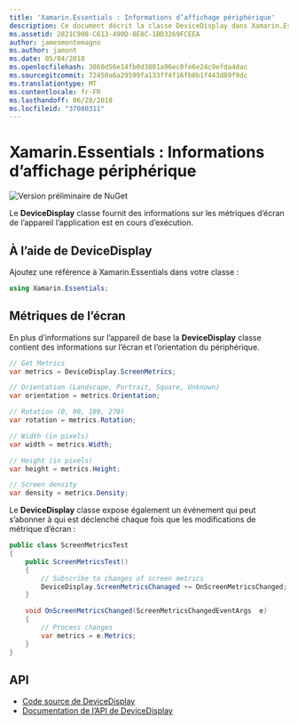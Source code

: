 ```yaml
---
title: 'Xamarin.Essentials : Informations d’affichage périphérique'
description: Ce document décrit la classe DeviceDisplay dans Xamarin.Essentials, qui fournit des mesures de l’écran de l’appareil sur lequel l’application est en cours d’exécution.
ms.assetid: 2821C908-C613-490D-8E8C-1BD3269FCEEA
author: jamesmontemagno
ms.author: jamont
ms.date: 05/04/2018
ms.openlocfilehash: 3060d56e14fb0d3801a96ec0fe6e24c9efda4dac
ms.sourcegitcommit: 72450a6a29599fa133ff4f16fb0b1f443d89f9dc
ms.translationtype: MT
ms.contentlocale: fr-FR
ms.lasthandoff: 06/28/2018
ms.locfileid: "37080311"
---
```

# <a name="xamarinessentials-device-display-information"></a>Xamarin.Essentials : Informations d’affichage périphérique

![Version préliminaire de NuGet](~/media/shared/pre-release.png)

Le **DeviceDisplay** classe fournit des informations sur les métriques d’écran de l’appareil l’application est en cours d’exécution.

## <a name="using-devicedisplay"></a>À l’aide de DeviceDisplay

Ajoutez une référence à Xamarin.Essentials dans votre classe :

```csharp
using Xamarin.Essentials;
```

## <a name="screen-metrics"></a>Métriques de l’écran

En plus d’informations sur l’appareil de base la **DeviceDisplay** classe contient des informations sur l’écran et l’orientation du périphérique.

```csharp
// Get Metrics
var metrics = DeviceDisplay.ScreenMetrics;

// Orientation (Landscape, Portrait, Square, Unknown)
var orientation = metrics.Orientation;

// Rotation (0, 90, 180, 270)
var rotation = metrics.Rotation;

// Width (in pixels)
var width = metrics.Width;

// Height (in pixels)
var height = metrics.Height;

// Screen density
var density = metrics.Density;
```

Le **DeviceDisplay** classe expose également un événement qui peut s’abonner à qui est déclenché chaque fois que les modifications de métrique d’écran :

```csharp
public class ScreenMetricsTest
{
    public ScreenMetricsTest()
    {
        // Subscribe to changes of screen metrics
        DeviceDisplay.ScreenMetricsChanaged += OnScreenMetricsChanged;
    }

    void OnScreenMetricsChanged(ScreenMetricsChangedEventArgs  e)
    {
        // Process changes
        var metrics = e.Metrics;
    }
}
```

## <a name="api"></a>API

- [Code source de DeviceDisplay](https://github.com/xamarin/Essentials/tree/master/Xamarin.Essentials/DeviceDisplay)
- [Documentation de l’API de DeviceDisplay](xref:Xamarin.Essentials.DeviceDisplay)
